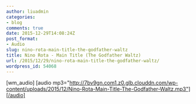 ```yaml
---
author: liuadmin
categories:
- blog
comments: true
date: 2015-12-29T14:08:24Z
post_format:
- Audio
slug: nino-rota-main-title-the-godfather-waltz
title: Nino Rota - Main Title (The Godfather Waltz)
url: /2015/12/29/nino-rota-main-title-the-godfather-waltz/
wordpress_id: 54068
---
```


[wm_audio] [audio mp3="http://7bv9gn.com1.z0.glb.clouddn.com/wp-content/uploads/2015/12/Nino-Rota-Main-Title-The-Godfather-Waltz.mp3"][/audio]
